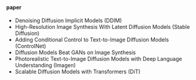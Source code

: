 #### paper

+ Denoising Diffusion Implicit Models (DDIM)
+ High-Resolution Image Synthesis With Latent Diffusion Models (Stable Diffusion)
+ Adding Conditional Control to Text-to-Image Diffusion Models (ControlNet)
+ Diffusion Models Beat GANs on Image Synthesis
+ Photorealistic Text-to-Image Diffusion Models with Deep Language Understanding (Imagen)
+ Scalable Diffusion Models with Transformers (DiT)